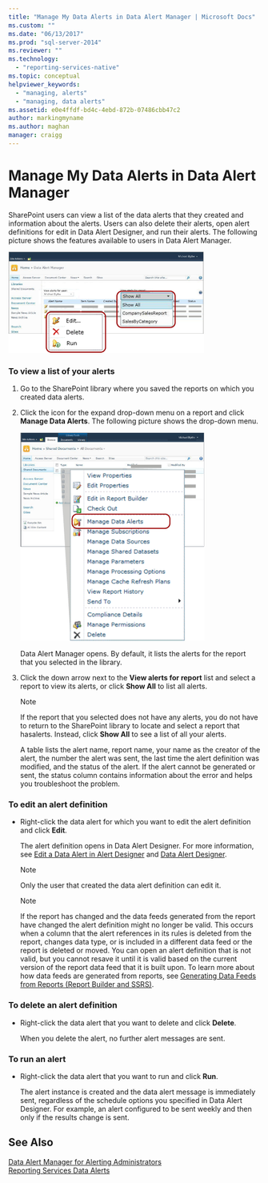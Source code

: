 ```yaml
---
title: "Manage My Data Alerts in Data Alert Manager | Microsoft Docs"
ms.custom: ""
ms.date: "06/13/2017"
ms.prod: "sql-server-2014"
ms.reviewer: ""
ms.technology: 
  - "reporting-services-native"
ms.topic: conceptual
helpviewer_keywords: 
  - "managing, alerts"
  - "managing, data alerts"
ms.assetid: e0e4ffdf-bd4c-4ebd-872b-07486cbb47c2
author: markingmyname
ms.author: maghan
manager: craigg
---
```

# Manage My Data Alerts in Data Alert Manager
  SharePoint users can view a list of the data alerts that they created and information about the alerts. Users can also delete their alerts, open alert definitions for edit in Data Alert Designer, and run their alerts. The following picture shows the features available to users in Data Alert Manager.  
  
 ![Alert Manager features for SharePoint users](media/rs-alertmanageriw.gif "Alert Manager features for SharePoint users")  
  
### To view a list of your alerts  
  
1.  Go to the SharePoint library where you saved the reports on which you created data alerts.  
  
2.  Click the icon for the expand drop-down menu on a report and click **Manage Data Alerts**. The following picture shows the drop-down menu.  
  
     ![Open Alert Manager from report context menu](media/rs-openalertmanager.gif "Open Alert Manager from report context menu")  
  
     Data Alert Manager opens. By default, it lists the alerts for the report that you selected in the library.  
  
3.  Click the down arrow next to the **View alerts for report** list and select a report to view its alerts, or click **Show All** to list all alerts.  
  
    > [!NOTE]  
    >  If the report that you selected does not have any alerts, you do not have to return to the SharePoint library to locate and select a report that hasalerts. Instead, click **Show All** to see a list of all your alerts.  
  
     A table lists the alert name, report name, your name as the creator of the alert, the number the alert was sent, the last time the alert definition was modified, and the status of the alert. If the alert cannot be generated or sent, the status column contains information about the error and helps you troubleshoot the problem.  
  
### To edit an alert definition  
  
-   Right-click the data alert for which you want to edit the alert definition and click **Edit**.  
  
     The alert definition opens in Data Alert Designer. For more information, see [Edit a Data Alert in Alert Designer](edit-a-data-alert-in-alert-designer.md) and [Data Alert Designer](../../2014/reporting-services/data-alert-designer.md).  
  
    > [!NOTE]  
    >  Only the user that created the data alert definition can edit it.  
  
    > [!NOTE]  
    >  If the report has changed and the data feeds generated from the report have changed the alert definition might no longer be valid. This occurs when a column that the alert references in its rules is deleted from the report, changes data type, or is included in a different data feed or the report is deleted or moved. You can open an alert definition that is not valid, but you cannot resave it until it is valid based on the current version of the report data feed that it is built upon. To learn more about how data feeds are generated from reports, see [Generating Data Feeds from Reports &#40;Report Builder and SSRS&#41;](report-builder/generating-data-feeds-from-reports-report-builder-and-ssrs.md).  
  
### To delete an alert definition  
  
-   Right-click the data alert that you want to delete and click **Delete**.  
  
     When you delete the alert, no further alert messages are sent.  
  
### To run an alert  
  
-   Right-click the data alert that you want to run and click **Run**.  
  
     The alert instance is created and the data alert message is immediately sent, regardless of the schedule options you specified in Data Alert Designer. For example, an alert configured to be sent weekly and then only if the results change is sent.  
  
## See Also  
 [Data Alert Manager for Alerting Administrators](../../2014/reporting-services/data-alert-manager-for-alerting-administrators.md)   
 [Reporting Services Data Alerts](../ssms/agent/alerts.md)  
  
  
